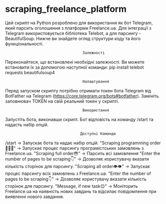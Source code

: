 # scraping_freelance_platform
Цей скрипт на Python розроблено для використання як бот Telegram, який парсить оголошення з платформи Freelance.ua. Для інтеграції з Telegram використовується бібліотека Telebot, а для парсингу - BeautifulSoup. Нижче ви знайдете огляд структури коду та його функціональності.

                                       Залежності
Переконайтеся, що встановлені необхідні залежності. Ви можете встановити їх за допомогою наступної команди:
pip install telebot requests beautifulsoup4

                                       Налаштування
Перед запуском скрипту потрібно отримати токен бота Telegram від BotFather на Telegram (https://core.telegram.org/bots#botfather). Замініть заповнювач TOKEN на свій реальний токен у скрипті.

                                       Використання
Запустіть бота, виконавши скрипт.
Бот відповість на команду /start та надасть набір опцій.

                                      Доступні Команди
/start -> Запускає бота та надає набір опцій.
"Scraping programming order👨🏽‍💻" -> Запускає процес парсингу програмістських замовлень з Freelance.ua.
"Scraping full order😳" -> Парсить всі замовлення
"Enter the number of pages to be scraping👇" -> Дозволяє користувачу вказати кількість сторінок для парсингу.
"Scraping all order👁👁" -> Запускає процес парсингу всіх замовлень з Freelance.ua.
"Enter the number of pages to be scraping👇" -> Дозволяє користувачу вказати кількість сторінок для парсингу.
"Message, if new task😉" -> Моніторить Freelance.ua на наявність нових завдань та відсилає повідомлення при виявленні нового завдання.

